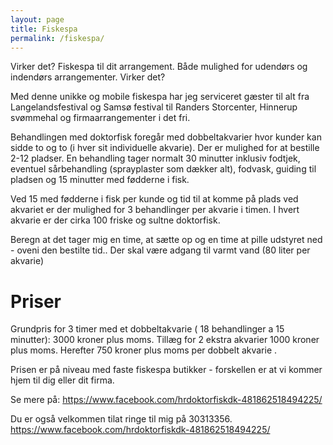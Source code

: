 ```yaml
---
layout: page
title: Fiskespa
permalink: /fiskespa/
---
```

Virker det?
Fiskespa til dit arrangement. Både mulighed for udendørs og indendørs arrangementer.
Virker det?

Med denne unikke og mobile fiskespa har jeg serviceret gæster til alt fra Langelandsfestival og Samsø festival til Randers Storcenter, Hinnerup svømmehal og firmaarrangementer i det fri.

Behandlingen med doktorfisk foregår med dobbeltakvarier hvor kunder kan sidde to og to (i hver sit individuelle akvarie).
Der er mulighed for at bestille 2-12 pladser. En behandling tager normalt 30 minutter inklusiv fodtjek, eventuel sårbehandling (sprayplaster som dækker alt), fodvask, guiding til pladsen og 15 minutter med fødderne i fisk.

Ved 15 med fødderne i fisk per kunde og tid til at komme på plads ved akvariet er der mulighed for 3 behandlinger per akvarie i timen.
I hvert akvarie er der cirka 100 friske og sultne doktorfisk.

Beregn at det tager mig en time, at sætte op og en time at pille udstyret ned - oveni den bestilte tid.. Der skal være adgang til varmt vand (80 liter per akvarie)

# Priser
Grundpris for 3 timer med et dobbeltakvarie ( 18 behandlinger a 15 minutter): 3000 kroner plus moms.
Tillæg for 2 ekstra akvarier 1000 kroner plus moms.
Herefter 750 kroner plus moms per dobbelt akvarie .

Prisen er på niveau med faste fiskespa butikker - forskellen er at vi kommer hjem til dig eller dit firma.

Se mere på: https://www.facebook.com/hrdoktorfiskdk-481862518494225/

Du er også velkommen tilat ringe til mig på 30313356.
https://www.facebook.com/hrdoktorfiskdk-481862518494225/


